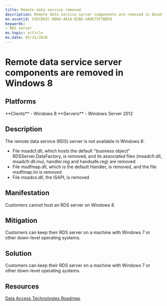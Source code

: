 ```yaml
---
title: Remote data service removed
description: Remote data service server components are removed in Windows 8
ms.assetid: 53ECB92C-8868-4A1A-82BD-4ADE75F7BB59
keywords:
- RDS server
ms.topic: article
ms.date: 05/31/2018
---
```


# Remote data service server components are removed in Windows 8

## Platforms

<dl> **Clients** - Windows 8  
**Servers** - Windows Server 2012  
</dl>

## Description

The remote data service (RDS) server is not available in Windows 8:

-   File msadcf.dll, which hosts the default "business object" RDSServer.DataFactory, is removed, and its associated files (msadcfr.dll, msadcfr.dll.mui, handler.reg and handsafe.reg) are removed
-   File msdfmap.dll, which is the default Handler, is removed, and the file msdfmap.ini is removed
-   File msadcs.dll, the ISAPI, is removed

## Manifestation

Customers cannot host an RDS server on Windows 8.

## Mitigation

Customers can keep their RDS server on a machine with Windows 7 or other down-level operating systems.

## Solution

Customers can keep their RDS server on a machine with Windows 7 or other down-level operating systems.

## Resources

[Data Access Technologies Roadmap](https://msdn.microsoft.com/library/ms810810.aspx)

 

 
